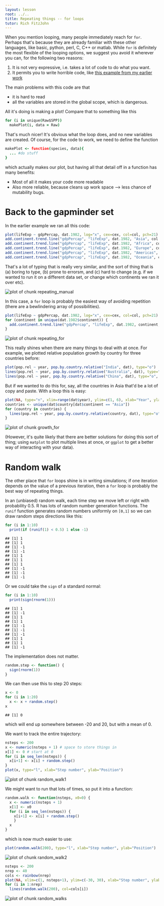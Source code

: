 ```yaml
---
layout: lesson
root: ../..
title: Repeating things -- for loops
tutor: Rich FitzJohn
---
```


When you mention looping, many people immediately reach for `for`. Perhaps
that's because they are already familiar with these other languages,
like basic, python, perl, C, C++ or matlab. While `for` is definitely the most
flexible of the looping options, we suggest you avoid it wherever you can, for
the following two reasons:

1. It is not very expressive, i.e. takes a lot of code to do what you want.
2. It permits you to write horrible code, like [this example from my earlier
   work](ugly)

The main problems with this code are that

- it is hard to read
- all the variables are stored in the global scope, which is dangerous.

All it's doing is making a plot! Compare that to something like this

```coffee
for (i in unique(Raw$SPP))
  makePlot(i, data = Raw)
```

That's much nicer! It's obvious what the loop does, and no new variables are
created. Of course, for the code to work, we need to define the function


```coffee
makePlot <- function(species, data){
  ... #do stuff
}
```

which actually makes our plot, but having all that detail off in a
function has many benefits:

- Most of all it makes your code more readable
- Also more reliable, because cleans up work space --> less chance of mutability bugs.

# Back to the gapminder set

In the earlier example we ran all this code:

```r
plot(lifeExp ~ gdpPercap, dat.1982, log="x", cex=cex, col=col, pch=21)
add.continent.trend.line("gdpPercap", "lifeExp", dat.1982, "Asia", col.table)
add.continent.trend.line("gdpPercap", "lifeExp", dat.1982, "Africa", col.table)
add.continent.trend.line("gdpPercap", "lifeExp", dat.1982, "Europe", col.table)
add.continent.trend.line("gdpPercap", "lifeExp", dat.1982, "Americas", col.table)
add.continent.trend.line("gdpPercap", "lifeExp", dat.1982, "Oceania", col.table)
```

That's a lot of typing that is really very similar, and the sort of thing that is (a) boring to type, (b) prone to errorsm, and (c) hard to change (e.g. if we wanted to run it on a different data set, or change which continents we ran it over etc).

![plot of chunk repeating_manual](figure/repeating_manual.png)


In this case, a `for` loop is probably the easiest way of avoiding repetition (there are a bewlindering array of possibilities).


```r
plot(lifeExp ~ gdpPercap, dat.1982, log="x", cex=cex, col=col, pch=21)
for (continent in unique(dat.1982$continent)) {
  add.continent.trend.line("gdpPercap", "lifeExp", dat.1982, continent, col.table)
}
```

![plot of chunk repeating_for](figure/repeating_for.png) 

This really shines when there are many things to deal with at once.  For example, we plotted relative population growth by country for three countries before:

```r
plot(pop.rel ~ year, pop.by.country.relative("India", dat), type="o")
lines(pop.rel ~ year, pop.by.country.relative("Australia", dat), type="o", col="green4")
lines(pop.rel ~ year, pop.by.country.relative("China", dat), type="o", col="red")
```

But if we wanted to do this for, say, all the countries in Asia that'd be a lot of copy and paste.  With a loop this is easy:

```r
plot(NA, type="n", xlim=range(dat$year), ylim=c(1, 6), xlab="Year", ylab="Relative population size")
countries <- unique(dat$country[dat$continent == "Asia"])
for (country in countries) {
  lines(pop.rel ~ year, pop.by.country.relative(country, dat), type="o")
}
```

![plot of chunk growth_for](figure/growth_for.png) 

(However, it's quite likely that there are better solutions for doing this sort of thing; using `matplot` to plot multiple lines at once, or `ggplot` to get a better way of interacting with your data).

# Random walk

The other place that `for` loops shine is in writing simulations; if one iteration depends on the value of a previous iteration, then a `for` loop is probably the best way of repeating things.

In an (unbiased) random walk, each time step we move left or right with probability 0.5.  R has lots of random number generation functions.  The `runif` function generates random numbers uniformly on `[0,1]` so we can draw random steps directions like this:


```r
for (i in 1:10)
  print(if (runif(1) < 0.5) 1 else -1)
```

```
## [1] 1
## [1] 1
## [1] -1
## [1] -1
## [1] 1
## [1] 1
## [1] 1
## [1] -1
## [1] -1
## [1] -1
```


Or we could take the `sign` of a standard normal:


```r
for (i in 1:10)
  print(sign(rnorm(1)))
```

```
## [1] 1
## [1] -1
## [1] 1
## [1] 1
## [1] -1
## [1] -1
## [1] -1
## [1] 1
## [1] 1
## [1] -1
```


The implementation does not matter.


```r
random.step <- function() {
  sign(rnorm(1))
}
```


We can then use this to step 20 steps:


```r
x <- 0
for (i in 1:20)
  x <- x + random.step()
x
```

```
## [1] 0
```


which will end up somewhere between -20 and 20, but with a mean of 0.

We want to track the entire trajectory:


```r
nsteps <- 200
x <- numeric(nsteps + 1) # space to store things in
x[1] <- 0 # start at 0
for (i in seq_len(nsteps)) {
  x[i+1] <- x[i] + random.step()
}
plot(x, type="l", xlab="Step number", ylab="Position")
```

![plot of chunk random_walk1](figure/random_walk1.png) 


We might want to run that lots of times, so put it into a function:

```r
random.walk <- function(nsteps, x0=0) {
  x <- numeric(nsteps + 1)
  x[1] <- x0
  for (i in seq_len(nsteps)) {
    x[i+1] <- x[i] + random.step()
    }
  x  
}
```


which is now much easier to use:


```r
plot(random.walk(200), type="l", xlab="Step number", ylab="Position")
```

![plot of chunk random_walk2](figure/random_walk2.png) 



```r
nsteps <- 200
nrep <- 40
cols <- rainbow(nrep)
plot(NA, xlim=c(1, nsteps+1), ylim=c(-30, 30), xlab="Step number", ylab="Position")
for (i in 1:nrep)
  lines(random.walk(200), col=cols[i])
```

![plot of chunk random_walks](figure/random_walks.png) 
